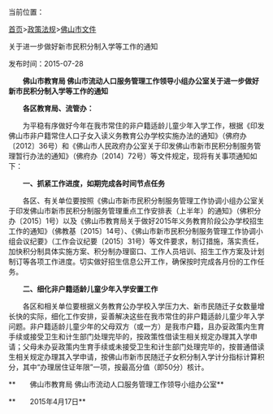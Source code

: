 当前位置：

[首页](../../../ "首页")\>[政策法规](../../ "政策法规")\>[佛山市文件](../ "佛山市文件")

关于进一步做好新市民积分制入学等工作的通知

发布时间：2015-07-28

　　**佛山市教育局 佛山市流动人口服务管理工作领导小组办公室关于进一步做好新市民积分制入学等工作的通知**

　　**各区教育局、流管办：**

　　为平稳有序做好今年在我市常住的非户籍适龄儿童少年入学工作，根据《印发佛山市非户籍常住人口子女入读义务教育公办学校实施办法的通知》（佛府办〔2012〕36号）和《佛山市人民政府办公室关于印发佛山市新市民积分制服务管理暂行办法的通知》（佛府办〔2014〕72号）等文件规定，现将有关事项通知如下：

　　**一、抓紧工作进度，如期完成各时间节点任务**

　　各区、有关单位要按照《佛山市新市民积分制服务管理工作协调小组办公室关于印发佛山市新市民积分制服务管理重点工作安排表（上半年）的通知》（佛积分办〔2015〕1号）以及《佛山市教育局关于做好2015年义务教育阶段公办学校招生工作的通知》（佛教基〔2015〕14号）、《佛山市新市民积分制服务管理工作协调小组会议纪要》（工作会议纪要〔2015〕31号）等文件要求，制订措施，落实责任，加快积分制具体实施方案、积分制办理窗口、工作人员培训、招生工作方案及计划制订等各项工作进度。切实做好招生信息公开工作，确保按时完成各月份的工作任务。

　　**二、细化非户籍适龄儿童少年入学安置工作**

　　各区和相关单位要根据义务教育公办学校入学压力大、新市民随迁子女数量增长快的实际，细化工作安排，妥善解决这些在我市常住的非户籍适龄儿童少年入学问题。非户籍适龄儿童少年的父母双方（或一方）是我市户籍，且办妥政策内生育手续或接受卫生和计生部门处理完毕的，按政策性借读生相关规定办理其入学申请；父母未办妥政策内生育手续或未接受卫生和计生部门处理完毕的，按普通借读生相关规定办理其入学申请，按佛山市新市民随迁子女积分制入学计分指标计算积分，其中“办理居住证年限”一项，按最高分值（即50分）核计。

**　　佛山市教育局 佛山市流动人口服务管理工作领导小组办公室**

**　　2015年4月17日**

